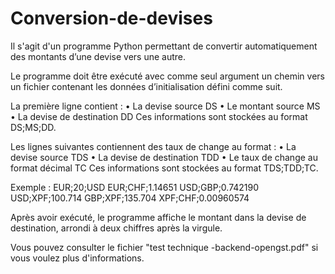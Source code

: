 # Conversion-de-devises
Il s'agit d'un programme Python permettant de convertir automatiquement des montants d’une devise vers une autre.

Le programme doit être exécuté avec comme seul argument un chemin vers un fichier contenant les données d’initialisation défini comme suit.

La première ligne contient :
• La devise source DS
• Le montant source MS
• La devise de destination DD
Ces informations sont stockées au format DS;MS;DD.

Les lignes suivantes contiennent des taux de change au format :
• La devise source TDS
• La devise de destination TDD
• Le taux de change au format décimal TC
Ces informations sont stockées au format TDS;TDD;TC.

Exemple :
EUR;20;USD
EUR;CHF;1.14651
USD;GBP;0.742190
USD;XPF;100.714
GBP;XPF;135.704
XPF;CHF;0.00960574


Après avoir exécuté, le programme affiche le montant dans la devise de destination, arrondi à deux chiffres après la virgule.

Vous pouvez consulter le fichier "test technique -backend-opengst.pdf" si vous voulez plus d'informations.
